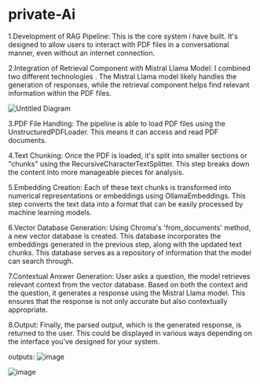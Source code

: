 # private-Ai
1.Development of RAG Pipeline: This is the core system i have  built. It's designed to allow users to interact with PDF files in a conversational manner, even without an internet connection.

2.Integration of Retrieval Component with Mistral Llama Model: 
I combined two different technologies . The Mistral Llama model likely handles the generation of responses, while the retrieval component helps find relevant information within the PDF files.


![Untitled Diagram](https://github.com/JayaPradhi/private-Ai/assets/127920413/d7193071-4a44-4258-a5c8-1a58f994475b)


3.PDF File Handling: The pipeline is able to load PDF files using the UnstructuredPDFLoader. This means it can access and read PDF documents.


4.Text Chunking: Once the PDF is loaded, it's split into smaller sections or "chunks" using the RecursiveCharacterTextSplitter. This step breaks down the content into more manageable pieces for analysis.

5.Embedding Creation: Each of these text chunks is transformed into numerical representations or embeddings using OllamaEmbeddings. This step converts the text data into a format that can be easily processed by machine learning models.

6.Vector Database Generation: Using Chroma's 'from_documents' method, a new vector database is created. This database incorporates the embeddings generated in the previous step, along with the updated text chunks. This database serves as a repository of information that the model can search through.

7.Contextual Answer Generation:  User asks a question, the model retrieves relevant context from the vector database. Based on both the context and the question, it generates a response using the Mistral Llama model. This ensures that the response is not only accurate but also contextually appropriate.

8.Output: Finally, the parsed output, which is the generated response, is returned to the user. This could be displayed in various ways depending on the interface you've designed for your system.


outputs:
![image](https://github.com/JayaPradhi/private-Ai/assets/127920413/9c6247d3-3a89-4135-8a3d-f4ef55bb37e5)

![image](https://github.com/JayaPradhi/private-Ai/assets/127920413/10b4d4fd-f1cf-4de7-860a-5599ac2dfe76)


